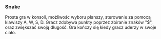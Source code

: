 ### **Snake**
Prosta gra w konsoli, możliwośc wyboru planszy, sterowanie za pomocą klawiszy A, W, S, D. Gracz zdobywa punkty poprzez zbiranie znaków "$", oraz zwiększać swoją długość. 
Gra kończy się kiedy gracz uderzy w swoje ciało.
